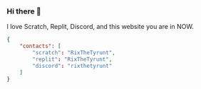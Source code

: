### Hi there 👋

I love Scratch, Replit, Discord, and this website you are in NOW.

```json
{
	"contacts": [
		"scratch": "RixTheTyrunt",
		"replit": "RixTheTyrunt",
		"discord": "rixthetyrunt"
	]
}
```
